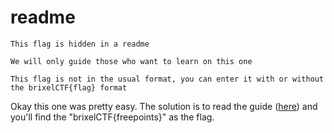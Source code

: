 # readme

```
This flag is hidden in a readme

We will only guide those who want to learn on this one

This flag is not in the usual format, you can enter it with or without the brixelCTF{flag} format

```

Okay this one was pretty easy. The solution is to read the guide \([here](https://ctf.brixel.space/guide)\) and you'll find the "brixelCTF{freepoints}" as the flag.
